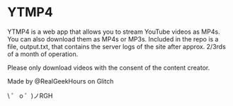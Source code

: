 # YTMP4

YTMP4 is a web app that allows you to stream YouTube videos as MP4s. You can also download them as MP4s or MP3s.
Included in the repo is a file, output.txt, that contains the server logs of the site after approx. 2/3rds of a month of operation.

Please only download videos with the consent of the content creator.


Made by @RealGeekHours on Glitch

\ ゜ o ゜)ノRGH
